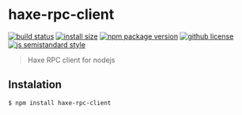 # haxe-rpc-client 

[![build status](https://badgen.net/travis/vladimyr/haxe-rpc-client/master)](https://travis-ci.com/vladimyr/haxe-rpc-client)
[![install size](https://badgen.net/packagephobia/install/haxe-rpc-client)](https://packagephobia.now.sh/result?p=haxe-rpc-client)
[![npm package version](https://badgen.net/npm/v/haxe-rpc-client)](https://npm.im/haxe-rpc-client)
[![github license](https://badgen.net/github/license/vladimyr/haxe-rpc-client)](https://github.com/vladimyr/haxe-rpc-client/blob/master/LICENSE)
[![js semistandard style](https://badgen.net/badge/code%20style/semistandard/pink)](https://github.com/standard/semistandard)

> Haxe RPC client for nodejs

## Instalation

    $ npm install haxe-rpc-client
